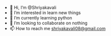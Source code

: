 - 👋 Hi, I’m @Shriyakavali
- 👀 I’m interested in learn new things 
- 🌱 I’m currently learning python
- 💞️ I’m looking to collaborate on nothing 
- 📫 How to reach me shriyakavali08@gmail.com

<!---
Shriyakavali/Shriyakavali is a ✨ special ✨ repository because its `README.md` (this file) appears on your GitHub profile.
You can click the Preview link to take a look at your changes.
--->
